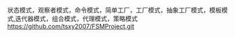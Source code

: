 状态模式，观察者模式，命令模式，简单工厂，工厂模式，抽象工厂模式，模板模式,迭代器模式，组合模式，代理模式，策略模式
https://github.com/tsxy2007/FSMProject.git
